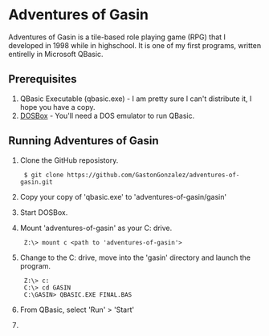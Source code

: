 Adventures of Gasin
===================

Adventures of Gasin is a tile-based role playing game (RPG) that I developed in 1998 while 
in highschool. It is one of my first programs, written entirelly in Microsoft QBasic.

Prerequisites
-------------

1. QBasic Executable (qbasic.exe) - I am pretty sure I can't distribute it, I hope you have a copy.
2. [DOSBox](http://www.dosbox.com/) - You'll need a DOS emulator to run QBasic.

Running Adventures of Gasin
---------------------------

1. Clone the GitHub reposistory.

        $ git clone https://github.com/GastonGonzalez/adventures-of-gasin.git

2. Copy your copy of 'qbasic.exe' to 'adventures-of-gasin/gasin'

3. Start DOSBox.

4. Mount 'adventures-of-gasin' as your C: drive.

        Z:\> mount c <path to 'adventures-of-gasin'>

5. Change to the C: drive, move into the 'gasin' directory and launch the program.

        Z:\> c:
        C:\> cd GASIN
        C:\GASIN> QBASIC.EXE FINAL.BAS

6. From QBasic, select 'Run' > 'Start'

6. 

